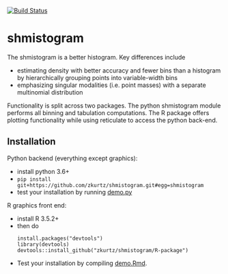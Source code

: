 [![Build Status](https://travis-ci.org/zkurtz/shmistogram.svg?branch=master)](https://travis-ci.org/zkurtz/shmistogram)
# shmistogram

The shmistogram is a better histogram. Key differences include

- estimating density with better accuracy and fewer bins than a histogram 
by hierarchically grouping points into variable-width bins
- emphasizing singular modalities (i.e. point masses) with a separate multinomial distribution

Functionality is split across two packages. The python shmistogram module performs all binning and 
tabulation computations. The R package offers plotting functionality while using reticulate to access the python back-end.

## Installation

Python backend (everything except graphics):
- install python 3.6+
- `pip install git+https://github.com/zkurtz/shmistogram.git#egg=shmistogram`
- test your installation by running [demo.py](demo/demo.py)

R graphics front end:
- install R 3.5.2+
- then do
    ```
    install.packages("devtools")
    library(devtools)
    devtools::install_github("zkurtz/shmistogram/R-package")
    ```
- Test your installation by compiling [demo.Rmd](demo/demo.Rmd).
